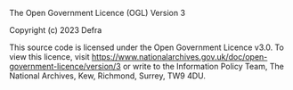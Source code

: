 The Open Government Licence (OGL) Version 3

Copyright (c) 2023 Defra

This source code is licensed under the Open Government Licence v3.0. To view this licence, visit https://www.nationalarchives.gov.uk/doc/open-government-licence/version/3 or write to the Information Policy Team, The National Archives, Kew, Richmond, Surrey, TW9 4DU.